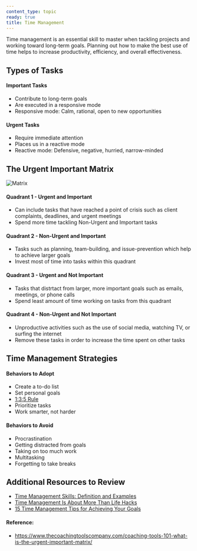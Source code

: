 ```yaml
---
content_type: topic
ready: true
title: Time Management
---
```


Time management is an essential skill to master when tackling projects and working toward long-term goals. Planning out how to make the best use of time helps to increase productivity, efficiency, and overall effectiveness.

## Types of Tasks

#### Important Tasks
- Contribute to long-term goals
- Are executed in a responsive mode
- Responsive mode: Calm, rational, open to new opportunities

#### Urgent Tasks
- Require immediate attention
- Places us in a reactive mode
- Reactive mode: Defensive, negative, hurried, narrow-minded

## The Urgent Important Matrix

![Matrix](https://www.thecoachingtoolscompany.com/wp-content/uploads/2013/08/Urgent-Important-Matrix-GRAPHIC-ONLY.jpg)

#### Quadrant 1 - Urgent and Important
- Can include tasks that have reached a point of crisis such as client complaints, deadlines, and urgent meetings 
- Spend more time tackling Non-Urgent and Important tasks 

#### Quadrant 2 - Non-Urgent and Important
- Tasks such as planning, team-building, and issue-prevention which help to achieve larger goals
- Invest most of time into tasks within this quadrant

#### Quadrant 3 - Urgent and Not Important  
- Tasks that distrtact from larger, more important goals such as emails, meetings, or phone calls
- Spend least amount of time working on tasks from this quadrant

#### Quadrant 4 - Non-Urgent and Not Important 
- Unproductive activities such as the use of social media, watching TV, or surfing the internet
- Remove these tasks in order to increase the time spent on other tasks

## Time Management Strategies

#### Behaviors to Adopt
- Create a to-do list
- Set personal goals
- [1:3:5 Rule](https://www.themuse.com/advice/a-better-todo-list-the-135-rule)
- Prioritize tasks
- Work smarter, not harder

#### Behaviors to Avoid
- Procrastination
- Getting distracted from goals
- Taking on too much work
- Multitasking
- Forgetting to take breaks

## Additional Resources to Review
- [Time Management Skills: Definition and Examples](https://www.indeed.com/career-advice/career-development/time-management-skills)
- [Time Management Is About More Than Life Hacks](https://hbr.org/2020/01/time-management-is-about-more-than-life-hacks)
- [15 Time Management Tips for Achieving Your Goals](https://www.entrepreneur.com/article/299336)

#### Reference:
- https://www.thecoachingtoolscompany.com/coaching-tools-101-what-is-the-urgent-important-matrix/

